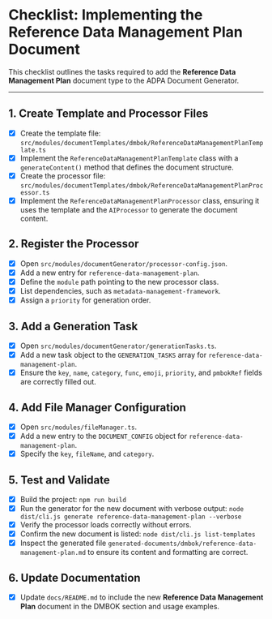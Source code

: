 # Checklist: Implementing the Reference Data Management Plan Document

This checklist outlines the tasks required to add the **Reference Data Management Plan** document type to the ADPA Document Generator.

---

## 1. Create Template and Processor Files

- [x] Create the template file: `src/modules/documentTemplates/dmbok/ReferenceDataManagementPlanTemplate.ts`
- [x] Implement the `ReferenceDataManagementPlanTemplate` class with a `generateContent()` method that defines the document structure.
- [x] Create the processor file: `src/modules/documentTemplates/dmbok/ReferenceDataManagementPlanProcessor.ts`
- [x] Implement the `ReferenceDataManagementPlanProcessor` class, ensuring it uses the template and the `AIProcessor` to generate the document content.

## 2. Register the Processor

- [x] Open `src/modules/documentGenerator/processor-config.json`.
- [x] Add a new entry for `reference-data-management-plan`.
- [x] Define the `module` path pointing to the new processor class.
- [x] List dependencies, such as `metadata-management-framework`.
- [x] Assign a `priority` for generation order.

## 3. Add a Generation Task

- [x] Open `src/modules/documentGenerator/generationTasks.ts`.
- [x] Add a new task object to the `GENERATION_TASKS` array for `reference-data-management-plan`.
- [x] Ensure the `key`, `name`, `category`, `func`, `emoji`, `priority`, and `pmbokRef` fields are correctly filled out.

## 4. Add File Manager Configuration

- [x] Open `src/modules/fileManager.ts`.
- [x] Add a new entry to the `DOCUMENT_CONFIG` object for `reference-data-management-plan`.
- [x] Specify the `key`, `fileName`, and `category`.

## 5. Test and Validate

- [x] Build the project: `npm run build`
- [x] Run the generator for the new document with verbose output: `node dist/cli.js generate reference-data-management-plan --verbose`
- [x] Verify the processor loads correctly without errors.
- [x] Confirm the new document is listed: `node dist/cli.js list-templates`
- [x] Inspect the generated file `generated-documents/dmbok/reference-data-management-plan.md` to ensure its content and formatting are correct.

## 6. Update Documentation

- [x] Update `docs/README.md` to include the new **Reference Data Management Plan** document in the DMBOK section and usage examples.
